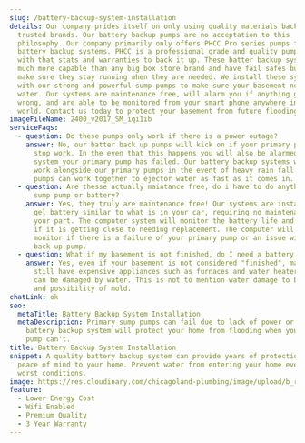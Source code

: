 ```yaml
---
slug: /battery-backup-system-installation
details: Our company prides itself on only using quality materials backed by
  trusted brands. Our battery backup pumps are no acceptation to this
  philosophy. Our company primarily only offers PHCC Pro series pumps for
  battery backup systems. PHCC is a professional grade and quality pump builder
  with that stats and warranties to back it up. These batter backup systems are
  much more capable than any big box store brand and have fail safes built in to
  make sure they stay running when they are needed. We install these systems
  with our strong and powerful sump pumps to make sure your basement never sees
  water. Our systems are maintenance free, will alarm you if anything goes
  wrong, and are able to be monitored from your smart phone anywhere in the
  world. Contact us today to protect your basement from future flooding.
imageFileName: 2400_v2017_SM_iqi1ib
serviceFaqs:
  - question: Do these pumps only work if there is a power outage?
    answer: No, our batter back up pumps will kick on if your primary pump every
      stop work. In the even that this happens you will also be alarmed by the
      system your primary pump has failed. Our battery backup systems will also
      work alongside our primary pumps in the event of heavy rain fall both
      pumps can work together to ejector water as fast as it comes in.
  - question: Are thesse actually maintance free, do i have to do anything with the
      sump pump or battery?
    answer: Yes, they truly are maintenance free! Our systems are installed with a
      gel battery similar to what is in your car, requiring no maintenance on
      your part. The computer system will monitor the battery life and alarm you
      if it is getting close to needing replacement. The computer will also
      monitor if there is a failure of your primary pump or an issue with your
      back up pump.
  - question: What if my basement is not finished, do I need a battery backup system?
    answer: Yes, even if your basement is not considered "finished", many homes
      still have expensive appliances such as furnaces and water heaters that
      can be damaged by water. This is not to mention water damage to belongs,
      and possibility of mold.
chatLink: ok
seo:
  metaTitle: Battery Backup System Installation
  metaDescription: Primary sump pumps can fail due to lack of power or overuse. A
    battery backup system will protect your home from flooding when your primary
    pump can't.
title: Battery Backup System Installation
snippet: A quality battery backup system can provide years of protection and
  peace of mind to your home. Prevent water from entering your home even in the
  worst conditions.
image: https://res.cloudinary.com/chicagoland-plumbing/image/upload/b_rgb:759ebf/v1614304449/2400_v2017_SM_iqi1ib.png
feature:
  - Lower Energy Cost
  - Wifi Enabled
  - Premium Quality
  - 3 Year Warranty
---
```

